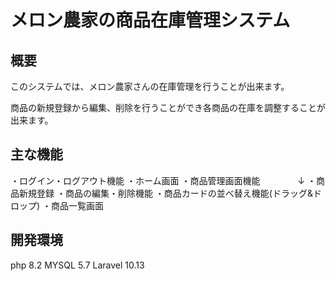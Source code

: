 # メロン農家の商品在庫管理システム

## 概要
このシステムでは、メロン農家さんの在庫管理を行うことが出来ます。

商品の新規登録から編集、削除を行うことができ各商品の在庫を調整することが出来ます。

## 主な機能
・ログイン・ログアウト機能  ・ホーム画面  ・商品管理画面機能  　　　　↓  ・商品新規登録  ・商品の編集・削除機能  ・商品カードの並べ替え機能(ドラッグ&ドロップ)  ・商品一覧画面

## 開発環境
php 8.2  MYSQL 5.7  Laravel 10.13

